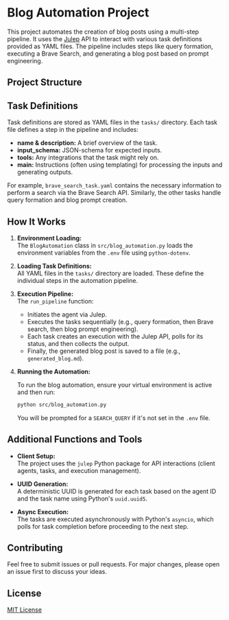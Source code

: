 # Blog Automation Project

This project automates the creation of blog posts using a multi-step pipeline. It uses the [Julep](https://github.com/) API to interact with various task definitions provided as YAML files. The pipeline includes steps like query formation, executing a Brave Search, and generating a blog post based on prompt engineering.

## Project Structure 


## Task Definitions

Task definitions are stored as YAML files in the `tasks/` directory. Each task file defines a step in the pipeline and includes:

- **name & description:** A brief overview of the task.
- **input_schema:** JSON-schema for expected inputs.
- **tools:** Any integrations that the task might rely on.
- **main:** Instructions (often using templating) for processing the inputs and generating outputs.

For example, `brave_search_task.yaml` contains the necessary information to perform a search via the Brave Search API. Similarly, the other tasks handle query formation and blog prompt creation.

## How It Works

1. **Environment Loading:**  
   The `BlogAutomation` class in `src/blog_automation.py` loads the environment variables from the `.env` file using `python-dotenv`.

2. **Loading Task Definitions:**  
   All YAML files in the `tasks/` directory are loaded. These define the individual steps in the automation pipeline.

3. **Execution Pipeline:**  
   The `run_pipeline` function:
   - Initiates the agent via Julep.  
   - Executes the tasks sequentially (e.g., query formation, then Brave search, then blog prompt engineering).
   - Each task creates an execution with the Julep API, polls for its status, and then collects the output.
   - Finally, the generated blog post is saved to a file (e.g., `generated_blog.md`).

4. **Running the Automation:**

   To run the blog automation, ensure your virtual environment is active and then run:

   ```bash
   python src/blog_automation.py
   ```

   You will be prompted for a `SEARCH_QUERY` if it's not set in the `.env` file.

## Additional Functions and Tools

- **Client Setup:**  
  The project uses the `julep` Python package for API interactions (client agents, tasks, and execution management).

- **UUID Generation:**  
  A deterministic UUID is generated for each task based on the agent ID and the task name using Python's `uuid.uuid5`.

- **Async Execution:**  
  The tasks are executed asynchronously with Python's `asyncio`, which polls for task completion before proceeding to the next step.

## Contributing

Feel free to submit issues or pull requests. For major changes, please open an issue first to discuss your ideas.

## License

[MIT License](LICENSE) 